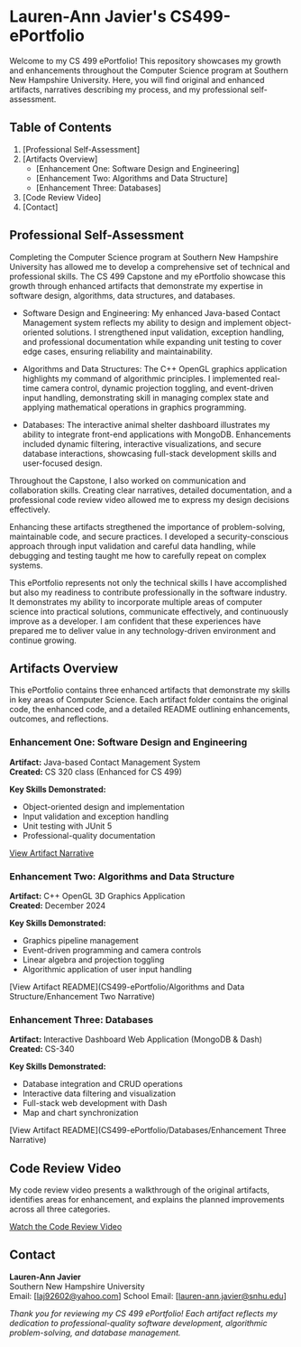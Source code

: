 # Lauren-Ann Javier's CS499-ePortfolio

Welcome to my CS 499 ePortfolio! This repository showcases my growth and enhancements throughout the Computer Science program at Southern New Hampshire University. Here, you will find original and enhanced artifacts, narratives describing my process, and my professional self-assessment.  


## Table of Contents

1. [Professional Self-Assessment]
2. [Artifacts Overview]
    - [Enhancement One: Software Design and Engineering]
    - [Enhancement Two: Algorithms and Data Structure]
    - [Enhancement Three: Databases]
3. [Code Review Video]
4. [Contact]


## Professional Self-Assessment

Completing the Computer Science program at Southern New Hampshire University has allowed me to develop a comprehensive set of technical and professional skills. The CS 499 Capstone and my ePortfolio showcase this growth through enhanced artifacts that demonstrate my expertise in software design, algorithms, data structures, and databases.

- Software Design and Engineering: My enhanced Java-based Contact Management system reflects my ability to design and implement object-oriented solutions. I strengthened input validation, exception handling, and professional documentation while expanding unit testing to cover edge cases, ensuring reliability and maintainability.

- Algorithms and Data Structures: The C++ OpenGL graphics application highlights my command of algorithmic principles. I implemented real-time camera control, dynamic projection toggling, and event-driven input handling, demonstrating skill in managing complex state and applying mathematical operations in graphics programming.

- Databases: The interactive animal shelter dashboard illustrates my ability to integrate front-end applications with MongoDB. Enhancements included dynamic filtering, interactive visualizations, and secure database interactions, showcasing full-stack development skills and user-focused design.

Throughout the Capstone, I also worked on communication and collaboration skills. Creating clear narratives, detailed documentation, and a professional code review video allowed me to express my design decisions effectively.

Enhancing these artifacts stregthened the importance of problem-solving, maintainable code, and secure practices. I developed a security-conscious approach through input validation and careful data handling, while debugging and testing taught me how to carefully repeat on complex systems.

This ePortfolio represents not only the technical skills I have accomplished but also my readiness to contribute professionally in the software industry. It demonstrates my ability to incorporate multiple areas of computer science into practical solutions, communicate effectively, and continuously improve as a developer. I am confident that these experiences have prepared me to deliver value in any technology-driven environment and continue growing.  


## Artifacts Overview

This ePortfolio contains three enhanced artifacts that demonstrate my skills in key areas of Computer Science. Each artifact folder contains the original code, the enhanced code, and a detailed README outlining enhancements, outcomes, and reflections.

### Enhancement One: Software Design and Engineering

**Artifact:** Java-based Contact Management System  
**Created:** CS 320 class (Enhanced for CS 499)  

**Key Skills Demonstrated:**
- Object-oriented design and implementation
- Input validation and exception handling
- Unit testing with JUnit 5
- Professional-quality documentation

[View Artifact Narrative](Software_Design_and_Engineering/EnhancementTwoNarrative.md)  


### Enhancement Two: Algorithms and Data Structure

**Artifact:** C++ OpenGL 3D Graphics Application  
**Created:** December 2024  

**Key Skills Demonstrated:**
- Graphics pipeline management
- Event-driven programming and camera controls
- Linear algebra and projection toggling
- Algorithmic application of user input handling

[View Artifact README](CS499-ePortfolio/Algorithms and Data Structure/Enhancement Two Narrative)  


### Enhancement Three: Databases

**Artifact:** Interactive Dashboard Web Application (MongoDB & Dash)  
**Created:** CS-340  

**Key Skills Demonstrated:**
- Database integration and CRUD operations
- Interactive data filtering and visualization
- Full-stack web development with Dash
- Map and chart synchronization

[View Artifact README](CS499-ePortfolio/Databases/Enhancement Three Narrative)  


## Code Review Video

My code review video presents a walkthrough of the original artifacts, identifies areas for enhancement, and explains the planned improvements across all three categories.  

[Watch the Code Review Video](https://youtu.be/rmdByI7XCHk)


## Contact

**Lauren-Ann Javier**  
Southern New Hampshire University  
Email: [laj92602@yahoo.com]
School Email: [lauren-ann.javier@snhu.edu]


*Thank you for reviewing my CS 499 ePortfolio! Each artifact reflects my dedication to professional-quality software development, algorithmic problem-solving, and database management.*
